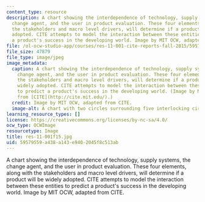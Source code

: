 ```yaml
---
content_type: resource
description: A chart showing the interdependence of technology, supply systems, the
  change agent, and the user in product evaluation. These four elements, along with
  the stakeholders and macro level drivers, will determine if a product will be widely
  adopted. CITE attempts to model the interaction between these entities to predict
  a product's success in the developing world. Image by MIT OCW, adapted from CITE.
file: /ol-ocw-studio-app/courses/res-11-001-cite-reports-fall-2015/59579559a438a143e9402045f8c513ab_res-11-001f15.jpg
file_size: 47879
file_type: image/jpeg
image_metadata:
  caption: A chart showing the interdependence of technology, supply systems, the
    change agent, and the user in product evaluation. These four elements, along with
    the stakeholders and macro level drivers, will determine if a product will be
    widely adopted. CITE attempts to model the interaction between these entities
    to predict a product's success in the developing world. (Image by MIT OCW, adapted
    from [CITE](http://cite.mit.edu/).)
  credit: Image by MIT OCW, adapted from CITE.
  image-alt: A chart with two circles surrounding five interlocking circles.
learning_resource_types: []
license: https://creativecommons.org/licenses/by-nc-sa/4.0/
ocw_type: OCWImage
resourcetype: Image
title: res-11-001f15.jpg
uid: 59579559-a438-a143-e940-2045f8c513ab
---
```

A chart showing the interdependence of technology, supply systems, the change agent, and the user in product evaluation. These four elements, along with the stakeholders and macro level drivers, will determine if a product will be widely adopted. CITE attempts to model the interaction between these entities to predict a product's success in the developing world. Image by MIT OCW, adapted from CITE.